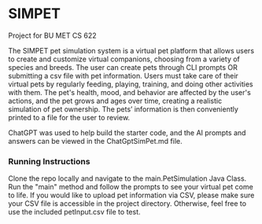 # SIMPET
Project for BU MET CS 622

The SIMPET pet simulation system is a virtual pet platform that allows users to create and customize virtual companions,
choosing from a variety of species and breeds. The user can create pets through CLI prompts OR submitting a csv file 
with pet information. Users must take care of their virtual pets by regularly feeding, playing, training, and doing 
other activities with them. The pet's health, mood, and behavior are affected by the user's actions, and the pet grows 
and ages over time, creating a realistic simulation of pet ownership. The pets’ information is then conveniently 
printed to a file for the user to review.

ChatGPT was used to help build the starter code, and the AI prompts and answers can be viewed
in the ChatGptSimPet.md file.

### Running Instructions

Clone the repo locally and navigate to the main.PetSimulation Java Class. Run the "main" method and follow
the prompts to see your virtual pet come to life. If you would like to upload pet information via CSV,
please make sure your CSV file is accessible in the project directory. Otherwise, feel free to use the
included petInput.csv file to test.
